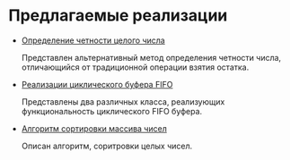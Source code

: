 # Предлагаемые реализации

- [Определение четности целого числа](first/first.md)
  
  Представлен альтернативный метод определения четности числа, отличающийся от традиционной операции взятия остатка.

- [Реализации циклического буфера FIFO](second/second.md)
  
  Представлены два различных класса, реализующих функциональность циклического FIFO буфера.

- [Алгоритм сортировки массива чисел](third/third.md)
  
  Описан алгоритм, соритровки целых чисел.
